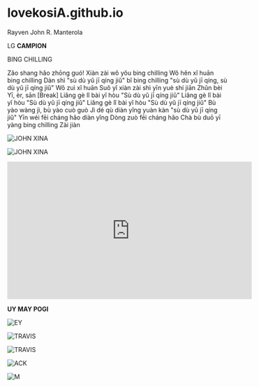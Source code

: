 # lovekosiA.github.io
Rayven John R. Manterola

LG **CAMPION**

BING CHILLING

 Zǎo shang hǎo zhōng guó!
Xiàn zài wǒ yǒu bing chilling
Wǒ hěn xǐ huān bing chilling
Dàn shì "sù dù yǔ jī qíng jiǔ" bǐ bing chilling
"sù dù yǔ jī qíng, sù dù yǔ jī qíng jiǔ"
Wǒ zuì xǐ huān
Suǒ yǐ xiàn zài shì yīn yuè shí jiān
Zhǔn bèi
Yī, èr, sān
[Break]
Liǎng gè lǐ bài yǐ hòu
"Sù dù yǔ jī qíng jiǔ"
Liǎng gè lǐ bài yǐ hòu
"Sù dù yǔ jī qíng jiǔ"
Liǎng gè lǐ bài yǐ hòu
"Sù dù yǔ jī qíng jiǔ"
Bù yào wàng jì, bù yào cuò guò
Jì dé qù diàn yǐng yuàn kàn "sù dù yǔ jī qíng jiǔ"
Yīn wéi fēi cháng hǎo diàn yǐng
Dòng zuò fēi cháng hǎo
Chà bù duō yī yàng bing chilling
Zài jiàn


![JOHN XINA](https://t2.genius.com/unsafe/288x259/https%3A%2F%2Fimages.genius.com%2Fb7856ba4b9670f426d8b347b3fc20a52.403x363x1.png)




![JOHN XINA](https://i.scdn.co/image/ab6761610000e5ebe1408498d7f528e3671616b1)




<iframe width="560" height="315" src="https://www.youtube.com/embed/sxT5bnowzcU" title="YouTube video player" frameborder="0" allow="accelerometer; autoplay; clipboard-write; encrypted-media; gyroscope; picture-in-picture; web-share" allowfullscreen></iframe>






**UY MAY POGI**


![EY](https://user-images.githubusercontent.com/122416151/211978639-c9413a86-8fd1-4675-86c5-b0f6d8353676.png)





![TRAVIS](https://scontent.fdvo2-2.fna.fbcdn.net/v/t39.30808-6/264122057_1086283421911873_2886460392285338080_n.jpg?_nc_cat=105&ccb=1-7&_nc_sid=174925&_nc_ohc=nRT-9GxUQJYAX-QyYtx&_nc_oc=AQnjFyrPAKL3bxy9dBjCbdIFbn5-CujQne-NuzDkSdKGNgeln-5J2TCN-31cquBAHjQ&_nc_ht=scontent.fdvo2-2.fna&oh=00_AfDS5P111T_TEPLu0c2l8EC-aEMmFGUxVspXjSpkld_JGw&oe=63C4315F)








![TRAVIS](https://scontent.fdvo2-2.fna.fbcdn.net/v/t39.30808-6/270109519_1099502693923279_4960260921376928541_n.jpg?_nc_cat=105&ccb=1-7&_nc_sid=174925&_nc_ohc=I6QYW6UtQL8AX_zCtNe&_nc_ht=scontent.fdvo2-2.fna&oh=00_AfD9ag9Qv6LRevRZVW780q0Euz_ZtgGY9FHwg_VcGXC9Zw&oe=63C3F337)








![ACK](https://scontent.fdvo2-1.fna.fbcdn.net/v/t39.30808-6/320701017_5678029555598866_3596077693573473470_n.jpg?stp=dst-jpg_s1080x2048&_nc_cat=108&ccb=1-7&_nc_sid=a4a2d7&_nc_ohc=TgVV2TUe1NoAX8JLeTE&_nc_ht=scontent.fdvo2-1.fna&oh=00_AfAcZTg9st1jfcCtvSejfFw5CnLu4gFVT5q8stcqXxWYuQ&oe=63C3DAEB)







![M](https://sites.google.com/site/a2zlovetips/_/rsrc/1342346969406/love---tips-the-a-to-z-of-love/Love-A.jpg?height=320&width=320)
